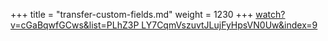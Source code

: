 +++
title = "transfer-custom-fields.md"
weight = 1230
+++
[watch?v=cGaBqwfGCws&list=PLhZ3P LY7CqmVszuvtJLujFyHpsVN0Uw&index=9][anchor0]



[anchor0]: https://www.youtube.com/watch?v=cGaBqwfGCws&list=PLhZ3P-LY7CqmVszuvtJLujFyHpsVN0U_w&index=9
